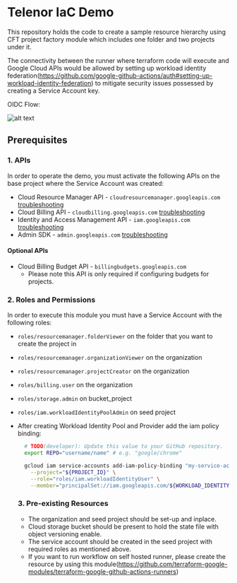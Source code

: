 
# Telenor IaC Demo

This repository holds the code to create a sample resource hierarchy using CFT project factory module which includes one folder and two projects under it.

The connectivity between the runner where terraform code will execute and Google Cloud APIs would be allowed by setting up workload identity federation(https://github.com/google-github-actions/auth#setting-up-workload-identity-federation) to mitigate security issues possessed by creating a Service Account key.

OIDC Flow:

![alt text](https://storage.googleapis.com/gweb-cloudblog-publish/images/2_GitHub_Actions.max-1100x1100.jpg "OIDC flow")

## Prerequisites
### 1. APIs

In order to operate the demo, you must activate the following APIs on
the base project where the Service Account was created:

- Cloud Resource Manager API - `cloudresourcemanager.googleapis.com`
  [troubleshooting](docs/TROUBLESHOOTING.md#missing-api-cloudresourcemanagergoogleapiscom)
- Cloud Billing API - `cloudbilling.googleapis.com`
  [troubleshooting](docs/TROUBLESHOOTING.md#missing-api-cloudbillinggoogleapiscom)
- Identity and Access Management API - `iam.googleapis.com`
  [troubleshooting](docs/TROUBLESHOOTING.md#missing-api-iamgoogleapiscom)
- Admin SDK - `admin.googleapis.com`
  [troubleshooting](docs/TROUBLESHOOTING.md#missing-api-admingoogleapiscom)

#### Optional APIs

- Cloud Billing Budget API - `billingbudgets.googleapis.com`
  - Please note this API is only required if configuring budgets for projects.

### 2. Roles and Permissions

In order to execute this module you must have a Service Account with the
following roles:

- `roles/resourcemanager.folderViewer` on the folder that you want to create the
  project in
- `roles/resourcemanager.organizationViewer` on the organization
- `roles/resourcemanager.projectCreator` on the organization
- `roles/billing.user` on the organization
- `roles/storage.admin` on bucket_project
- `roles/iam.workloadIdentityPoolAdmin` on seed project
- After creating Workload Identity Pool and Provider add the iam policy binding: 
  ```sh
    # TODO(developer): Update this value to your GitHub repository.
    export REPO="username/name" # e.g. "google/chrome"

    gcloud iam service-accounts add-iam-policy-binding "my-service-account@${PROJECT_ID}.iam.gserviceaccount.com" \
      --project="${PROJECT_ID}" \
      --role="roles/iam.workloadIdentityUser" \
      --member="principalSet://iam.googleapis.com/${WORKLOAD_IDENTITY_POOL_ID}/attribute.repository/${REPO}"
  ```

  ### 3. Pre-existing Resources

  - The organization and seed project should be set-up and inplace.
  - Cloud storage bucket should be present to hold the state file with object versioning enable.
  - The service account should be created in the seed project with required roles as mentioned above.
  - If you want to run workflow on self hosted runner, please create the resource by using this module(https://github.com/terraform-google-modules/terraform-google-github-actions-runners)